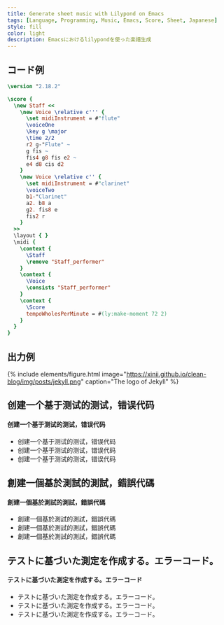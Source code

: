 ```yaml
---
title: Generate sheet music with Lilypond on Emacs
tags: [Language, Programming, Music, Emacs, Score, Sheet, Japanese]
style: fill
color: light
description: Emacsにおけるlilypondを使った楽譜生成
---
```


## コード例

```lilypond
\version "2.18.2"

\score {
  \new Staff <<
    \new Voice \relative c''' {
      \set midiInstrument = #"flute"
      \voiceOne
      \key g \major
      \time 2/2
      r2 g-"Flute" ~
      g fis ~
      fis4 g8 fis e2 ~
      e4 d8 cis d2
    }
    \new Voice \relative c'' {
      \set midiInstrument = #"clarinet"
      \voiceTwo
      b1-"Clarinet"
      a2. b8 a
      g2. fis8 e
      fis2 r
    }
  >>
  \layout { }
  \midi {
    \context {
      \Staff
      \remove "Staff_performer"
    }
    \context {
      \Voice
      \consists "Staff_performer"      
    }
    \context {
      \Score
      tempoWholesPerMinute = #(ly:make-moment 72 2)
    }
  }
}
```

## 出力例

{% include elements/figure.html image="https://xinii.github.io/clean-blog/img/posts/jekyll.png" caption="The logo of Jekyll" %}

## 创建一个基于测试的测试，错误代码
#### 创建一个基于测试的测试，错误代码

- 创建一个基于测试的测试，错误代码
- 创建一个基于测试的测试，错误代码
- 创建一个基于测试的测试，错误代码

## 創建一個基於測試的測試，錯誤代碼
#### 創建一個基於測試的測試，錯誤代碼

- 創建一個基於測試的測試，錯誤代碼
- 創建一個基於測試的測試，錯誤代碼
- 創建一個基於測試的測試，錯誤代碼

## テストに基づいた測定を作成する。エラーコード。
#### テストに基づいた測定を作成する。エラーコード

- テストに基づいた測定を作成する。エラーコード。
- テストに基づいた測定を作成する。エラーコード。
- テストに基づいた測定を作成する。エラーコード。
